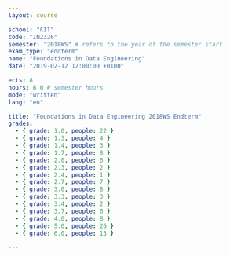 ```yaml
---
layout: course

school: "CIT"
code: "IN2326"
semester: "2018WS" # refers to the year of the semester start
exam_type: "endterm"
name: "Foundations in Data Engineering"
date: "2019-02-12 12:00:00 +0100"

ects: 8
hours: 6.0 # semester hours
mode: "written"
lang: "en"

title: "Foundations in Data Engineering 2018WS Endterm"
grades:
  - { grade: 1.0, people: 22 }
  - { grade: 1.3, people: 4 }
  - { grade: 1.4, people: 3 }
  - { grade: 1.7, people: 8 }
  - { grade: 2.0, people: 6 }
  - { grade: 2.3, people: 2 }
  - { grade: 2.4, people: 1 }
  - { grade: 2.7, people: 7 }
  - { grade: 3.0, people: 8 }
  - { grade: 3.3, people: 3 }
  - { grade: 3.4, people: 2 }
  - { grade: 3.7, people: 6 }
  - { grade: 4.0, people: 8 }
  - { grade: 5.0, people: 26 }
  - { grade: 6.0, people: 13 }

---
```



